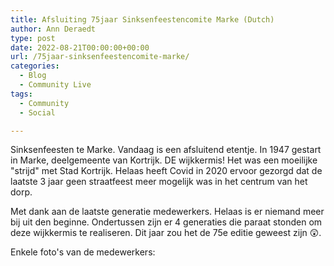 ```yaml
---
title: Afsluiting 75jaar Sinksenfeestencomite Marke (Dutch) 
author: Ann Deraedt
type: post
date: 2022-08-21T00:00:00+00:00
url: /75jaar-sinksenfeestencomite-marke/
categories:
  - Blog
  - Community Live
tags:
  - Community
  - Social

---
```

Sinksenfeesten te Marke. Vandaag is een afsluitend etentje. In 1947 gestart in Marke, deelgemeente van Kortrijk. DE wijkkermis! Het was een moeilijke "strijd" met Stad Kortrijk. Helaas heeft Covid in 2020 ervoor gezorgd dat de laatste 3 jaar geen straatfeest meer mogelijk was in het centrum van het dorp.

Met dank aan de laatste generatie medewerkers. Helaas is er niemand meer bij uit den beginne. Ondertussen zijn er 4 generaties die paraat stonden om deze wijkkermis te realiseren.
Dit jaar zou het de 75e editie geweest zijn 😲.

Enkele foto's van de medewerkers:
<content-image src="img/sinksenfeestencomite/20220821-1.jpg" alt="medewerker"></content-image>
<content-image src="img/sinksenfeestencomite/20220821-2.jpg" alt="medewerker"></content-image>
<content-image src="img/sinksenfeestencomite/20220821-3.jpg" alt="medewerker"></content-image>
<content-image src="img/sinksenfeestencomite/20220821-4.jpg" alt="medewerker"></content-image>
<content-image src="img/sinksenfeestencomite/20220821-5.jpg" alt="medewerker"></content-image>
<content-image src="img/sinksenfeestencomite/20220821-6.jpg" alt="medewerker"></content-image>
<content-image src="img/sinksenfeestencomite/20220821-7.jpg" alt="medewerker"></content-image>
<content-image src="img/sinksenfeestencomite/20220821-8.jpg" alt="medewerker"></content-image>
<content-image src="img/sinksenfeestencomite/20220821-9.jpg" alt="medewerker"></content-image>


